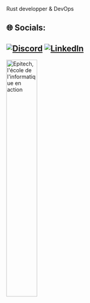 Rust developper & DevOps

## 🌐 Socials:
[![Discord](https://img.shields.io/badge/Discord-%237289DA.svg?logo=discord&logoColor=white)](https://discord.gg/https://discord.gg/XjVkkYC69y) [![LinkedIn](https://img.shields.io/badge/LinkedIn-%230077B5.svg?logo=linkedin&logoColor=white)](https://linkedin.com/in/sébastien-lucas-3aa8701b0) 
---
<a href="http://www.epitech.eu/" title="l'expertise informatique"><img src="https://newsroom.ionis-group.com/wp-content/uploads/2021/10/LOGO-EPITECH-BASELINE-QUADRI-2021.png" border="0" alt="Epitech, l'école de l'informatique en action" width=40%></a>
